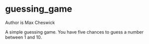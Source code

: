 guessing_game
=============
Author is Max Cheswick


A simple guessing game. You have five chances to guess a number between 1 and 10. 
